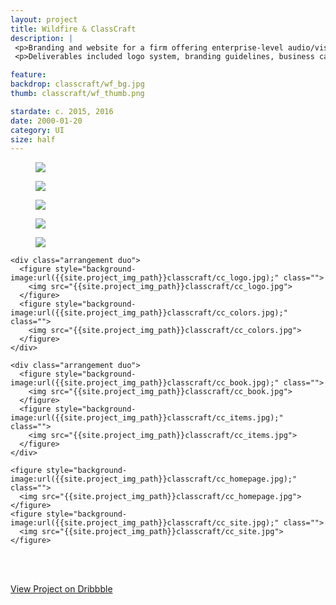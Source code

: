 ```yaml
---
layout: project
title: Wildfire & ClassCraft
description: |
 <p>Branding and website for a firm offering enterprise-level audio/visual solutions, such as control room planning and execution, custom conference rooms, and home theaters. Originally named ClassCraft for its owner, the company was re-branded for franchising opportunities.</p>
 <p>Deliverables included logo system, branding guidelines, business cards, document templates, and a custom website.</p>

feature:
backdrop: classcraft/wf_bg.jpg
thumb: classcraft/wf_thumb.png

stardate: c. 2015, 2016
date: 2000-01-20
category: UI
size: half
---
```



<section class="tight">
  <main>
    <figure style="background-image:url({{site.project_img_path}}classcraft/wf_brand_board.jpg);" class="">
      <img src="{{site.project_img_path}}classcraft/wf_brand_board.jpg">
    </figure>
    <figure style="background-image:url({{site.project_img_path}}classcraft/wf_homepage.jpg);" class="">
      <img src="{{site.project_img_path}}classcraft/wf_homepage.jpg">
    </figure>
    <figure style="background-image:url({{site.project_img_path}}classcraft/wf_bc.jpg);" class="">
      <img src="{{site.project_img_path}}classcraft/wf_bc.jpg">
    </figure>
    <figure style="background-image:url({{site.project_img_path}}classcraft/cc_hero.jpg);" class="">
      <img src="{{site.project_img_path}}classcraft/cc_hero.jpg">
    </figure>
    <figure style="background-image:url({{site.project_img_path}}classcraft/cc_feature.jpg);" class="">
      <img src="{{site.project_img_path}}classcraft/cc_feature.jpg">
    </figure>

    <div class="arrangement duo">
      <figure style="background-image:url({{site.project_img_path}}classcraft/cc_logo.jpg);" class="">
        <img src="{{site.project_img_path}}classcraft/cc_logo.jpg">
      </figure>
      <figure style="background-image:url({{site.project_img_path}}classcraft/cc_colors.jpg);" class="">
        <img src="{{site.project_img_path}}classcraft/cc_colors.jpg">
      </figure>
    </div>

    <div class="arrangement duo">
      <figure style="background-image:url({{site.project_img_path}}classcraft/cc_book.jpg);" class="">
        <img src="{{site.project_img_path}}classcraft/cc_book.jpg">
      </figure>
      <figure style="background-image:url({{site.project_img_path}}classcraft/cc_items.jpg);" class="">
        <img src="{{site.project_img_path}}classcraft/cc_items.jpg">
      </figure>
    </div>

    <figure style="background-image:url({{site.project_img_path}}classcraft/cc_homepage.jpg);" class="">
      <img src="{{site.project_img_path}}classcraft/cc_homepage.jpg">
    </figure>
    <figure style="background-image:url({{site.project_img_path}}classcraft/cc_site.jpg);" class="">
      <img src="{{site.project_img_path}}classcraft/cc_site.jpg">
    </figure>

  </main>
</section>
<section>
  <main>
    <br><br>
    <article class="centered">
      <div class="text-wrapper">
        <p class="links"><a href="https://dribbble.com/kyleruane/projects/314638-ClassCraft">View Project on Dribbble</a></p>
      </div>
    </article>
  </main>
</section>
